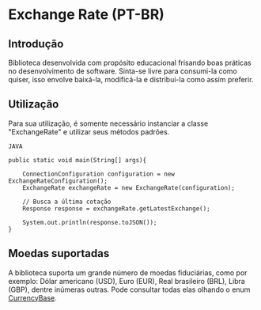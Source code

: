 # Exchange Rate (PT-BR)

## Introdução

Biblioteca desenvolvida com propósito educacional frisando boas práticas no desenvolvimento de software. Sinta-se livre
para consumi-la como quiser, isso envolve baixá-la, modificá-la e distribui-la como assim preferir.

## Utilização

Para sua utilização, é somente necessário instanciar a classe "ExchangeRate" e utilizar seus métodos padrões.

````
JAVA

public static void main(String[] args){

    ConnectionConfiguration configuration = new ExchangeRateConfiguration();
    ExchangeRate exchangeRate = new ExchangeRate(configuration);
    
    // Busca a última cotação
    Response response = exchangeRate.getLatestExchange();
    
    System.out.println(response.toJSON());
}
````

## Moedas suportadas
A biblioteca suporta um grande número de moedas fiduciárias, como por exemplo: Dólar americano (USD), Euro (EUR), Real 
brasileiro (BRL), Libra (GBP), dentre inúmeras outras. Pode consultar todas elas olhando o enum [CurrencyBase](src/main/java/br/ceborn/exchange/enums/CurrencyBase.java).